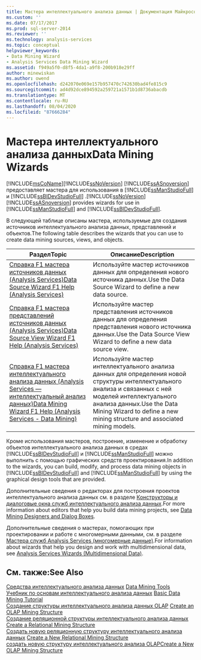 ```yaml
---
title: Мастера интеллектуального анализа данных | Документация Майкрософт
ms.custom: ''
ms.date: 07/17/2017
ms.prod: sql-server-2014
ms.reviewer: ''
ms.technology: analysis-services
ms.topic: conceptual
helpviewer_keywords:
- Data Mining Wizard
- Analysis Services Data Mining Wizard
ms.assetid: f949a5f0-d8f5-4da1-a9f8-200b918e29ff
author: minewiskan
ms.author: owend
ms.openlocfilehash: d242070e069e157b957470c742630bad4fe815c9
ms.sourcegitcommit: ad4d92dce894592a259721a1571b1d8736abacdb
ms.translationtype: MT
ms.contentlocale: ru-RU
ms.lasthandoff: 08/04/2020
ms.locfileid: "87666284"
---
```

# <a name="data-mining-wizards"></a><span data-ttu-id="36e67-102">Мастера интеллектуального анализа данных</span><span class="sxs-lookup"><span data-stu-id="36e67-102">Data Mining Wizards</span></span>
  [!INCLUDE[msCoName](../includes/msconame-md.md)]<span data-ttu-id="36e67-103">[!INCLUDE[ssNoVersion](../includes/ssnoversion-md.md)] [!INCLUDE[ssASnoversion](../includes/ssasnoversion-md.md)] предоставляет мастера для использования в [!INCLUDE[ssManStudioFull](../includes/ssmanstudiofull-md.md)] и [!INCLUDE[ssBIDevStudioFull](../includes/ssbidevstudiofull-md.md)] .</span><span class="sxs-lookup"><span data-stu-id="36e67-103">[!INCLUDE[ssNoVersion](../includes/ssnoversion-md.md)] [!INCLUDE[ssASnoversion](../includes/ssasnoversion-md.md)] provides wizards for use in [!INCLUDE[ssManStudioFull](../includes/ssmanstudiofull-md.md)] and [!INCLUDE[ssBIDevStudioFull](../includes/ssbidevstudiofull-md.md)].</span></span>  
  
 <span data-ttu-id="36e67-104">В следующей таблице описаны мастера, используемые для создания источников интеллектуального анализа данных, представлений и объектов.</span><span class="sxs-lookup"><span data-stu-id="36e67-104">The following table describes the wizards that you can use to create data mining sources, views, and objects.</span></span>  
  
|<span data-ttu-id="36e67-105">Раздел</span><span class="sxs-lookup"><span data-stu-id="36e67-105">Topic</span></span>|<span data-ttu-id="36e67-106">Описание</span><span class="sxs-lookup"><span data-stu-id="36e67-106">Description</span></span>|  
|-----------|-----------------|  
|[<span data-ttu-id="36e67-107">Справка F1 мастера источников данных &#40;Analysis Services&#41;</span><span class="sxs-lookup"><span data-stu-id="36e67-107">Data Source Wizard F1 Help &#40;Analysis Services&#41;</span></span>](data-source-wizard-f1-help-analysis-services.md)|<span data-ttu-id="36e67-108">Используйте мастер источников данных для определения нового источника данных.</span><span class="sxs-lookup"><span data-stu-id="36e67-108">Use the Data Source Wizard to define a new data source.</span></span>|  
|[<span data-ttu-id="36e67-109">Справка F1 мастера представлений источников данных &#40;Analysis Services&#41;</span><span class="sxs-lookup"><span data-stu-id="36e67-109">Data Source View Wizard F1 Help &#40;Analysis Services&#41;</span></span>](data-source-view-wizard-f1-help-analysis-services.md)|<span data-ttu-id="36e67-110">Используйте мастер представления источников данных для определения представления нового источника данных.</span><span class="sxs-lookup"><span data-stu-id="36e67-110">Use the Data Source View Wizard to define a new data source view.</span></span>|  
|[<span data-ttu-id="36e67-111">Справка F1 мастера интеллектуального анализа данных &#40;Analysis Services — интеллектуальный анализ данных&#41;</span><span class="sxs-lookup"><span data-stu-id="36e67-111">Data Mining Wizard F1 Help &#40;Analysis Services - Data Mining&#41;</span></span>](data-mining-wizard-f1-help-analysis-services-data-mining.md)|<span data-ttu-id="36e67-112">Используйте мастер интеллектуального анализа данных для определения новой структуры интеллектуального анализа и связанных с ней моделей интеллектуального анализа данных.</span><span class="sxs-lookup"><span data-stu-id="36e67-112">Use the Data Mining Wizard to define a new mining structure and associated mining models.</span></span>|  
  
 <span data-ttu-id="36e67-113">Кроме использования мастеров, построение, изменение и обработку объектов интеллектуального анализа данных в средах [!INCLUDE[ssBIDevStudioFull](../includes/ssbidevstudiofull-md.md)] и [!INCLUDE[ssManStudioFull](../includes/ssmanstudiofull-md.md)] можно выполнить с помощью графических средств проектирования.</span><span class="sxs-lookup"><span data-stu-id="36e67-113">In addition to the wizards, you can build, modify, and process data mining objects in [!INCLUDE[ssBIDevStudioFull](../includes/ssbidevstudiofull-md.md)] and [!INCLUDE[ssManStudioFull](../includes/ssmanstudiofull-md.md)] by using the graphical design tools that are provided.</span></span>  
  
 <span data-ttu-id="36e67-114">Дополнительные сведения о редакторах для построения проектов интеллектуального анализа данных см. в разделе [Конструкторы и диалоговые окна служб интеллектуального анализа данных](data-mining-designers-and-dialog-boxes.md).</span><span class="sxs-lookup"><span data-stu-id="36e67-114">For more information about editors that help you build data mining projects, see [Data Mining Designers and Dialog Boxes](data-mining-designers-and-dialog-boxes.md).</span></span>  
  
 <span data-ttu-id="36e67-115">Дополнительные сведения о мастерах, помогающих при проектировании и работе с многомерными данными, см. в разделе [Мастера служб Analysis Services (многомерные данные)](analysis-services-wizards-multidimensional-data.md).</span><span class="sxs-lookup"><span data-stu-id="36e67-115">For information about wizards that help you design and work with multidimensional data, see [Analysis Services Wizards &#40;Multidimensional Data&#41;](analysis-services-wizards-multidimensional-data.md).</span></span>  
  
## <a name="see-also"></a><span data-ttu-id="36e67-116">См. также:</span><span class="sxs-lookup"><span data-stu-id="36e67-116">See Also</span></span>  
 <span data-ttu-id="36e67-117">[Средства интеллектуального анализа данных](data-mining/data-mining-tools.md) </span><span class="sxs-lookup"><span data-stu-id="36e67-117">[Data Mining Tools](data-mining/data-mining-tools.md) </span></span>  
 <span data-ttu-id="36e67-118">[Учебник по основам интеллектуального анализа данных](../../2014/tutorials/basic-data-mining-tutorial.md) </span><span class="sxs-lookup"><span data-stu-id="36e67-118">[Basic Data Mining Tutorial](../../2014/tutorials/basic-data-mining-tutorial.md) </span></span>  
 <span data-ttu-id="36e67-119">[Создание структуры интеллектуального анализа данных OLAP](data-mining/create-an-olap-mining-structure.md) </span><span class="sxs-lookup"><span data-stu-id="36e67-119">[Create an OLAP Mining Structure](data-mining/create-an-olap-mining-structure.md) </span></span>  
 <span data-ttu-id="36e67-120">[Создание реляционной структуры интеллектуального анализа данных](data-mining/create-a-relational-mining-structure.md) </span><span class="sxs-lookup"><span data-stu-id="36e67-120">[Create a Relational Mining Structure](data-mining/create-a-relational-mining-structure.md) </span></span>  
 <span data-ttu-id="36e67-121">[Создать новую реляционную структуру интеллектуального анализа данных](data-mining/create-a-new-relational-mining-structure.md) </span><span class="sxs-lookup"><span data-stu-id="36e67-121">[Create a New Relational Mining Structure](data-mining/create-a-new-relational-mining-structure.md) </span></span>  
 [<span data-ttu-id="36e67-122">создать новую структуру интеллектуального анализа OLAP</span><span class="sxs-lookup"><span data-stu-id="36e67-122">Create a New OLAP Mining Structure</span></span>](data-mining/create-a-new-olap-mining-structure.md)  
  
  
